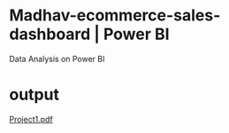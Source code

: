 # Madhav-ecommerce-sales-dashboard | Power BI
Data Analysis on Power BI

# output
[Project1.pdf](https://github.com/user-attachments/files/16443425/Project1.pdf)
